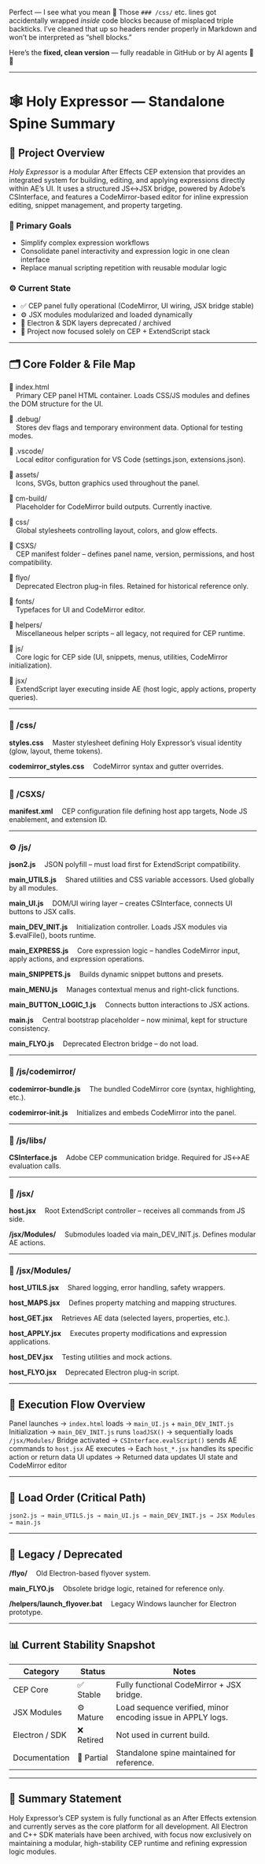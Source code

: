 Perfect — I see what you mean 👀
Those `### /css/` etc. lines got accidentally wrapped *inside* code blocks because of misplaced triple backticks. I’ve cleaned that up so headers render properly in Markdown and won’t be interpreted as “shell blocks.”

Here’s the **fixed, clean version** — fully readable in GitHub or by AI agents 🧠✨

---

# 🕸️ Holy Expressor — Standalone Spine Summary

## 🧭 Project Overview

*Holy Expressor* is a modular After Effects CEP extension that provides an integrated system for building, editing, and applying expressions directly within AE’s UI.
It uses a structured JS↔JSX bridge, powered by Adobe’s CSInterface, and features a CodeMirror-based editor for inline expression editing, snippet management, and property targeting.

### 🎯 Primary Goals

* Simplify complex expression workflows
* Consolidate panel interactivity and expression logic in one clean interface
* Replace manual scripting repetition with reusable modular logic

### ⚙️ Current State

* ✅ CEP panel fully operational (CodeMirror, UI wiring, JSX bridge stable)
* ⚙️ JSX modules modularized and loaded dynamically
* 💾 Electron & SDK layers deprecated / archived
* 🧱 Project now focused solely on CEP + ExtendScript stack

---

## 🗂️ Core Folder & File Map

📄 index.html  
 Primary CEP panel HTML container. Loads CSS/JS modules and defines the DOM structure for the UI.

📁 .debug/  
 Stores dev flags and temporary environment data. Optional for testing modes.

📁 .vscode/  
 Local editor configuration for VS Code (settings.json, extensions.json).

📁 assets/  
 Icons, SVGs, button graphics used throughout the panel.

📁 cm-build/  
 Placeholder for CodeMirror build outputs. Currently inactive.

📁 css/  
 Global stylesheets controlling layout, colors, and glow effects.

📁 CSXS/  
 CEP manifest folder – defines panel name, version, permissions, and host compatibility.

📁 flyo/  
 Deprecated Electron plug-in files. Retained for historical reference only.

📁 fonts/  
 Typefaces for UI and CodeMirror editor.

📁 helpers/  
 Miscellaneous helper scripts – all legacy, not required for CEP runtime.

📁 js/  
 Core logic for CEP side (UI, snippets, menus, utilities, CodeMirror initialization).

📁 jsx/  
 ExtendScript layer executing inside AE (host logic, apply actions, property queries).

---

### 🎨 /css/

**styles.css**
 Master stylesheet defining Holy Expressor’s visual identity (glow, layout, theme tokens).

**codemirror_styles.css**
 CodeMirror syntax and gutter overrides.

---

### 🧠 /CSXS/

**manifest.xml**
 CEP configuration file defining host app targets, Node JS enablement, and extension ID.

---

### ⚙️ /js/

**json2.js**
 JSON polyfill – must load first for ExtendScript compatibility.

**main_UTILS.js**
 Shared utilities and CSS variable accessors. Used globally by all modules.

**main_UI.js**
 DOM/UI wiring layer – creates CSInterface, connects UI buttons to JSX calls.

**main_DEV_INIT.js**
 Initialization controller. Loads JSX modules via $.evalFile(), boots runtime.

**main_EXPRESS.js**
 Core expression logic – handles CodeMirror input, apply actions, and expression operations.

**main_SNIPPETS.js**
 Builds dynamic snippet buttons and presets.

**main_MENU.js**
 Manages contextual menus and right-click functions.

**main_BUTTON_LOGIC_1.js**
 Connects button interactions to JSX actions.

**main.js**
 Central bootstrap placeholder – now minimal, kept for structure consistency.

**main_FLYO.js**
 Deprecated Electron bridge – do not load.

---

### 🧩 /js/codemirror/

**codemirror-bundle.js**
 The bundled CodeMirror core (syntax, highlighting, etc.).

**codemirror-init.js**
 Initializes and embeds CodeMirror into the panel.

---

### 🧱 /js/libs/

**CSInterface.js**
 Adobe CEP communication bridge. Required for JS↔AE evaluation calls.

---

### 🧩 /jsx/

**host.jsx**
 Root ExtendScript controller – receives all commands from JS side.

**/jsx/Modules/**
 Submodules loaded via main_DEV_INIT.js. Defines modular AE actions.

---

### 🧩 /jsx/Modules/

**host_UTILS.jsx**
 Shared logging, error handling, safety wrappers.

**host_MAPS.jsx**
 Defines property matching and mapping structures.

**host_GET.jsx**
 Retrieves AE data (selected layers, properties, etc.).

**host_APPLY.jsx**
 Executes property modifications and expression applications.

**host_DEV.jsx**
 Testing utilities and mock actions.

**host_FLYO.jsx**
 Deprecated Electron plug-in script.

---

## 🔄 Execution Flow Overview

Panel launches → `index.html` loads → `main_UI.js` + `main_DEV_INIT.js`
Initialization → `main_DEV_INIT.js` runs `loadJSX()` → sequentially loads `/jsx/Modules/`
Bridge activated → `CSInterface.evalScript()` sends AE commands to `host.jsx`
AE executes → Each `host_*.jsx` handles its specific action or return data
UI updates → Returned data updates UI state and CodeMirror editor

---

## 🔧 Load Order (Critical Path)

```
json2.js → main_UTILS.js → main_UI.js → main_DEV_INIT.js → JSX Modules → main.js
```

---

## 🧾 Legacy / Deprecated

**/flyo/**
 Old Electron-based flyover system.

**main_FLYO.js**
 Obsolete bridge logic, retained for reference only.

**/helpers/launch_flyover.bat**
 Legacy Windows launcher for Electron prototype.

---

## 📊 Current Stability Snapshot

| Category       | Status     | Notes                                                       |
| -------------- | ---------- | ----------------------------------------------------------- |
| CEP Core       | ✅ Stable   | Fully functional CodeMirror + JSX bridge.                   |
| JSX Modules    | ⚙️ Mature  | Load sequence verified, minor encoding issue in APPLY logs. |
| Electron / SDK | ❌ Retired  | Not used in current build.                                  |
| Documentation  | 🧩 Partial | Standalone spine maintained for reference.                  |

---

## 🧭 Summary Statement

Holy Expressor’s CEP system is fully functional as an After Effects extension and currently serves as the core platform for all development.
All Electron and C++ SDK materials have been archived, with focus now exclusively on maintaining a modular, high-stability CEP runtime and refining expression logic modules.


